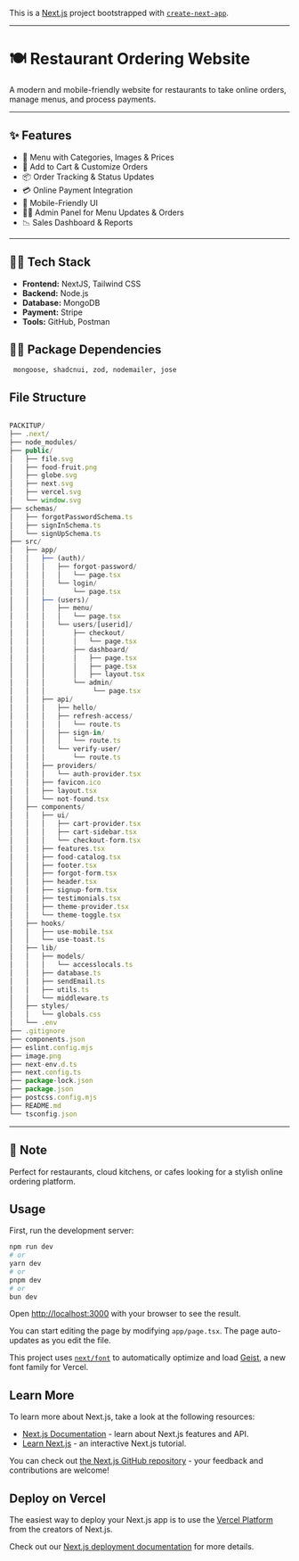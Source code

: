 This is a [Next.js](https://nextjs.org) project bootstrapped with [`create-next-app`](https://nextjs.org/docs/app/api-reference/cli/create-next-app).

<hr></hr>


# 🍽️ Restaurant Ordering Website

A modern and mobile-friendly website for restaurants to take online orders, manage menus, and process payments.

---

## ✨ Features

- 🧾 Menu with Categories, Images & Prices  
- 🛒 Add to Cart & Customize Orders  
- 📦 Order Tracking & Status Updates  
- 💳 Online Payment Integration  
- 📲 Mobile-Friendly UI  
- 🧑‍🍳 Admin Panel for Menu Updates & Orders  
- 📉 Sales Dashboard & Reports  

---

## 🧑‍💻 Tech Stack

- **Frontend:** NextJS, Tailwind CSS  
- **Backend:** Node.js 
- **Database:** MongoDB  
- **Payment:**  Stripe  
- **Tools:** GitHub, Postman

## 🧑‍💻 Package Dependencies
<code> mongoose, shadcnui, zod, nodemailer, jose</code>


##  File Structure
```javascript

PACKITUP/
├── .next/
├── node_modules/
├── public/
│   ├── file.svg
│   ├── food-fruit.png
│   ├── globe.svg
│   ├── next.svg
│   ├── vercel.svg
│   └── window.svg
├── schemas/
│   ├── forgotPasswordSchema.ts
│   ├── signInSchema.ts
│   └── signUpSchema.ts
├── src/
│   ├── app/
│   │   ├── (auth)/
│   │   │   ├── forgot-password/
│   │   │   │   └── page.tsx
│   │   │   └── login/
│   │   │       └── page.tsx
│   │   ├── (users)/
│   │   │   ├── menu/
│   │   │   │   └── page.tsx
│   │   │   └── users/[userid]/
│   │   │       ├── checkout/
│   │   │       │   └── page.tsx
│   │   │       ├── dashboard/
│   │   │       │   ├── page.tsx
│   │   │       │   ├── page.tsx 
│   │   │       │   ├── layout.tsx
│   │   │       └── admin/     
│   │   │            └── page.tsx  
│   │   ├── api/
│   │   │   ├── hello/
│   │   │   ├── refresh-access/
│   │   │   │   └── route.ts
│   │   │   ├── sign-in/
│   │   │   │   └── route.ts
│   │   │   └── verify-user/
│   │   │       └── route.ts
│   │   ├── providers/
│   │   │   └── auth-provider.tsx
│   │   ├── favicon.ico
│   │   ├── layout.tsx
│   │   └── not-found.tsx
│   ├── components/
│   │   ├── ui/
│   │   │   ├── cart-provider.tsx
│   │   │   ├── cart-sidebar.tsx
│   │   │   └── checkout-form.tsx
│   │   ├── features.tsx
│   │   ├── food-catalog.tsx
│   │   ├── footer.tsx
│   │   ├── forgot-form.tsx
│   │   ├── header.tsx
│   │   ├── signup-form.tsx
│   │   ├── testimonials.tsx
│   │   ├── theme-provider.tsx
│   │   └── theme-toggle.tsx
│   ├── hooks/
│   │   ├── use-mobile.tsx
│   │   └── use-toast.ts
│   ├── lib/
│   │   ├── models/
│   │   │   └── accesslocals.ts
│   │   ├── database.ts
│   │   ├── sendEmail.ts
│   │   ├── utils.ts
│   │   └── middleware.ts
│   ├── styles/
│   │   └── globals.css
│   └── .env
├── .gitignore
├── components.json
├── eslint.config.mjs
├── image.png
├── next-env.d.ts
├── next.config.ts
├── package-lock.json
├── package.json
├── postcss.config.mjs
├── README.md
└── tsconfig.json
```

---

## 📌 Note

Perfect for restaurants, cloud kitchens, or cafes looking for a stylish online ordering platform.



## Usage

First, run the development server:

```bash
npm run dev
# or
yarn dev
# or
pnpm dev
# or
bun dev
```

Open [http://localhost:3000](http://localhost:3000) with your browser to see the result.

You can start editing the page by modifying `app/page.tsx`. The page auto-updates as you edit the file.

This project uses [`next/font`](https://nextjs.org/docs/app/building-your-application/optimizing/fonts) to automatically optimize and load [Geist](https://vercel.com/font), a new font family for Vercel.

## Learn More

To learn more about Next.js, take a look at the following resources:

- [Next.js Documentation](https://nextjs.org/docs) - learn about Next.js features and API.
- [Learn Next.js](https://nextjs.org/learn) - an interactive Next.js tutorial.

You can check out [the Next.js GitHub repository](https://github.com/vercel/next.js) - your feedback and contributions are welcome!

## Deploy on Vercel

The easiest way to deploy your Next.js app is to use the [Vercel Platform](https://vercel.com/new?utm_medium=default-template&filter=next.js&utm_source=create-next-app&utm_campaign=create-next-app-readme) from the creators of Next.js.

Check out our [Next.js deployment documentation](https://nextjs.org/docs/app/building-your-application/deploying) for more details.
